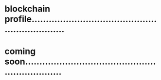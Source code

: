 # blockchain profile.................................................................
# coming soon..................................................................
